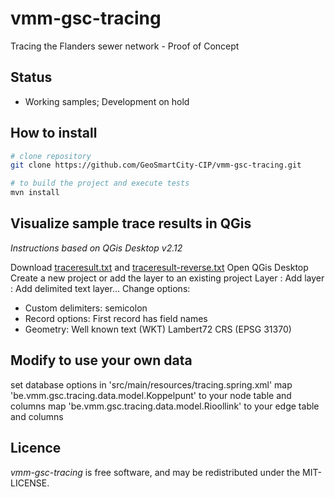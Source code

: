 # vmm-gsc-tracing
Tracing the Flanders sewer network - Proof of Concept

## Status
* Working samples; Development on hold


## How to install
```bash
# clone repository
git clone https://github.com/GeoSmartCity-CIP/vmm-gsc-tracing.git

# to build the project and execute tests
mvn install
```

## Visualize sample trace results in QGis
*Instructions based on QGis Desktop v2.12*

Download [traceresult.txt](https://github.com/GeoSmartCity-CIP/vmm-gsc-tracing/blob/master/traceresult.txt) and [traceresult-reverse.txt](https://github.com/GeoSmartCity-CIP/vmm-gsc-tracing/blob/master/traceresult-reverse.txt)
Open QGis Desktop
Create a new project or add the layer to an existing project
Layer : Add layer : Add delimited text layer...
Change options:
* Custom delimiters: semicolon
* Record options: First record has field names
* Geometry: Well known text (WKT)
Lambert72 CRS (EPSG 31370)

## Modify to use your own data
set database options in 'src/main/resources/tracing.spring.xml'
map 'be.vmm.gsc.tracing.data.model.Koppelpunt' to your node table and columns
map 'be.vmm.gsc.tracing.data.model.Rioollink' to your edge table and columns


## Licence 
*vmm-gsc-tracing* is free software, and may be redistributed under the MIT-LICENSE.